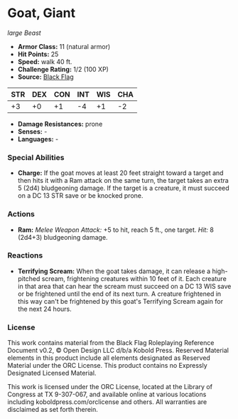 # Goat, Giant

*large* *Beast*

- **Armor Class:** 11 (natural armor)
- **Hit Points:** 25 
- **Speed:** walk 40 ft.
- **Challenge Rating:** 1/2 (100 XP)
- **Source:** [Black Flag](https://koboldpress.com/kpstore/product/tovrpg-pg-mv/)

| STR | DEX | CON | INT | WIS | CHA |
| --- | --- | --- | --- | --- | --- |
| +3 | +0 | +1 | -4 | +1 | -2 |

- **Damage Resistances:** prone
- **Senses:** -
- **Languages:** -

### Special Abilities

- **Charge:** If the goat moves at least 20 feet straight toward a target and then hits it with a Ram attack on the same turn, the target takes an extra 5 (2d4) bludgeoning damage. If the target is a creature, it must succeed on a DC 13 STR save or be knocked prone.

### Actions

- **Ram:** _Melee Weapon Attack:_ +5 to hit, reach 5 ft., one target. _Hit:_ 8 (2d4+3) bludgeoning damage.

### Reactions

- **Terrifying Scream:** When the goat takes damage, it can release a high-pitched scream, frightening creatures within 10 feet of it. Each creature in that area that can hear the scream must succeed on a DC 13 WIS save or be frightened until the end of its next turn. A creature frightened in this way can't be frightened by this goat's Terrifying Scream again for the next 24 hours.


### License

This work contains material from the Black Flag Roleplaying Reference Document v0.2, © Open Design LLC d/b/a Kobold Press. Reserved Material elements in this product include all elements designated as Reserved Material under the ORC License. This product contains no Expressly Designated Licensed Material.

This work is licensed under the ORC License, located at the Library of Congress at TX 9-307-067, and available online at various locations including koboldpress.com/orclicense and others. All warranties are disclaimed as set forth therein.
